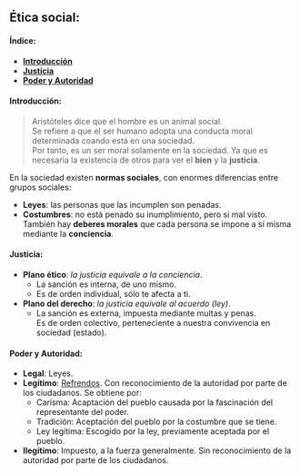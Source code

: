 ## Ética social:  
#### Índice:  
  * [**Introducción**](#introducción)  
  * [**Justicia**](#justicia)  
  * [**Poder y Autoridad**](#poder-y-autoridad)  

#### Introducción:  
> Aristóteles dice que el hombre es un animal social.  
Se refiere a que el ser humano adopta una conducta moral determinada coando está en una sociedad.  
Por tanto, es un ser moral solamente en la sociedad. Ya que es necesaria la existencia de otros para ver el **bien** y la **justicia**.  

En la sociedad existen **normas sociales**, con enormes diferencias entre grupos sociales:  
  * **Leyes**: las personas que las incumplen son penadas.  
  * **Costumbres**: no está penado su inumplimiento, pero sí mal visto.  
También hay **deberes morales** que cada persona se impone a sí misma mediante la **conciencia**.

#### Justicia:  
  * **Plano ético**: *la justicia equivale a la conciencia*.  
    * La sanción es interna, de uno mismo.  
    * Es de orden individual, sólo te afecta a ti.  
  * **Plano del derecho**: *la justicia equivale al acuerdo (ley)*.  
    * La sanción es externa, impuesta mediante multas y penas.  
    Es de orden colectivo, perteneciente a nuestra convivencia en sociedad (estado).  

#### Poder y Autoridad:  
  * **Legal**: Leyes.  
  * **Legítimo**: [Refrendos](lema.rae.es/drae/?val=refrendo). Con reconocimiento de la autoridad por parte de los ciudadanos. Se obtiene por:  
    * Carisma: Acaptación del pueblo causada por la fascinación del representante del poder.  
    * Tradición: Aceptación del pueblo por la costumbre que se tiene.  
    * Ley legítima: Escogido por la ley, previamente aceptada por el pueblo.  
  * **Ilegítimo**: Impuesto, a la fuerza generalmente. Sin reconocimiento de la autoridad por parte de los ciudadanos.
